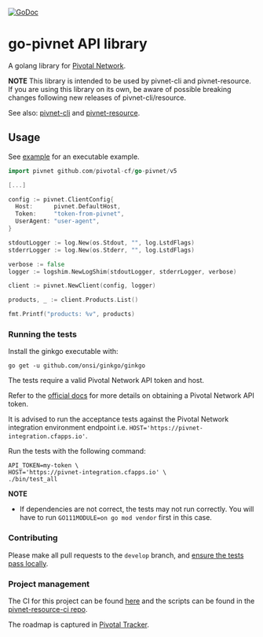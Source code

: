 [![GoDoc](https://godoc.org/github.com/pivotal-cf/go-pivnet?status.svg)](https://godoc.org/github.com/pivotal-cf/go-pivnet)


# go-pivnet API library

A golang library for [Pivotal Network](https://network.pivotal.io).

**NOTE**
This library is intended to be used by pivnet-cli and pivnet-resource. If you are using this library on its own, be aware of possible breaking changes following new releases of pivnet-cli/resource.

See also: [pivnet-cli](https://github.com/pivotal-cf/pivnet-cli)
and [pivnet-resource](https://github.com/pivotal-cf/pivnet-resource).

## Usage

See [example](https://github.com/pivotal-cf/go-pivnet/blob/master/example/main.go)
for an executable example.

```go
import pivnet github.com/pivotal-cf/go-pivnet/v5

[...]

config := pivnet.ClientConfig{
  Host:      pivnet.DefaultHost,
  Token:     "token-from-pivnet",
  UserAgent: "user-agent",
}

stdoutLogger := log.New(os.Stdout, "", log.LstdFlags)
stderrLogger := log.New(os.Stderr, "", log.LstdFlags)

verbose := false
logger := logshim.NewLogShim(stdoutLogger, stderrLogger, verbose)

client := pivnet.NewClient(config, logger)

products, _ := client.Products.List()

fmt.Printf("products: %v", products)
```

### Running the tests

Install the ginkgo executable with:

```
go get -u github.com/onsi/ginkgo/ginkgo
```

The tests require a valid Pivotal Network API token and host.

Refer to the
[official docs](https://network.pivotal.io/docs/api#how-to-authenticate)
for more details on obtaining a Pivotal Network API token.

It is advised to run the acceptance tests against the Pivotal Network integration
environment endpoint i.e. `HOST='https://pivnet-integration.cfapps.io'`.

Run the tests with the following command:

```
API_TOKEN=my-token \
HOST='https://pivnet-integration.cfapps.io' \
./bin/test_all
```

**NOTE**
 - If dependencies are not correct, the tests may not run correctly. You will have to run `GO111MODULE=on go mod vendor` first in this case.

### Contributing

Please make all pull requests to the `develop` branch, and
[ensure the tests pass locally](https://github.com/pivotal-cf/go-pivnet#running-the-tests).

### Project management

The CI for this project can be found
[here](https://p-concourse.wings.cf-app.com/teams/system-team-pivnet-resource-pivnet-resource-657d)
and the scripts can be found in the
[pivnet-resource-ci repo](https://github.com/pivotal-cf/pivnet-resource-ci).

The roadmap is captured in [Pivotal Tracker](https://www.pivotaltracker.com/projects/1474244).
